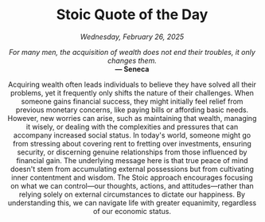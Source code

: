 <h1 align="center">Stoic Quote of the Day</h1>
<p align="center"><em><!--date-start-->Wednesday, February 26, 2025<!--date-end--></em></p>
<p align="center">
    <em><!--START_SECTION:quote-text-->
For many men, the acquisition of wealth does not end their troubles, it only changes them.
<!--END_SECTION:quote-text--></em><br>
    <strong>— <!--START_SECTION:quote-author-->
Seneca
<!--END_SECTION:quote-author--></strong>
</p>

<p align="center" style="max-width:600px;margin:0 auto;">
<!--START_SECTION:quote-interpretation-->
Acquiring wealth often leads individuals to believe they have solved all their problems, yet it frequently only shifts the nature of their challenges. When someone gains financial success, they might initially feel relief from previous monetary concerns, like paying bills or affording basic needs. However, new worries can arise, such as maintaining that wealth, managing it wisely, or dealing with the complexities and pressures that can accompany increased social status. In today's world, someone might go from stressing about covering rent to fretting over investments, ensuring security, or discerning genuine relationships from those influenced by financial gain. The underlying message here is that true peace of mind doesn't stem from accumulating external possessions but from cultivating inner contentment and wisdom. The Stoic approach encourages focusing on what we can control—our thoughts, actions, and attitudes—rather than relying solely on external circumstances to dictate our happiness. By understanding this, we can navigate life with greater equanimity, regardless of our economic status.
<!--END_SECTION:quote-interpretation-->
</p>

